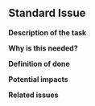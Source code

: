 ## Standard Issue
**Description of the task**
<!-- detailed description -->
**Why is this needed?**
<!-- provide some reasons or links to reference documentation  -->
**Definition of done**
<!-- everything required for this to be merged into master -->
**Potential impacts**
<!-- e.g will this impact on this sub-system, will we need to create some more issues -->
**Related issues**
<!-- links to related issues -->

